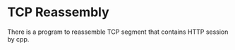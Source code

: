 TCP Reassembly
=======
There is a program to reassemble TCP segment that contains HTTP session by cpp.